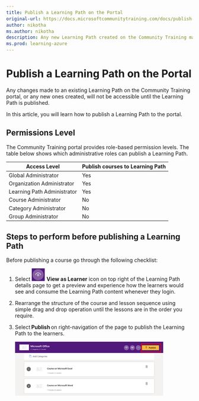 ```yaml
---
title: Publish a Learning Path on the Portal
original-url: https://docs.microsoftcommunitytraining.com/docs/publish-a-learning-path-on-the-portal
author: nikotha
ms.author: nikotha
description: Any new Learning Path created on the Community Training management portal will not be accessible to the leaners unless and until it is published.
ms.prod: learning-azure
---
```


# Publish a Learning Path on the Portal

Any changes made to an existing Learning Path on the Community Training portal, or any new ones created, will not be accessible until the Learning Path is published.

In this article, you will learn how to publish a Learning Path to the portal.

## Permissions Level

The Community Training portal provides role-based permission levels. The table below shows which administrative roles can publish a Learning Path.

| Access Level  | Publish courses to Learning Path |
| --- | --- |
| Global Administrator | Yes |
| Organization Administrator | Yes |
| Learning Path Administrator | Yes |
| Course Administrator | No |
| Category Administrator | No |
| Group Administrator | No |

## Steps to perform before publishing a Learning Path

Before publishing a course go through the following checklist:

1. Select ![Click](../../../media/image%28394%29.png) **View as Learner** icon on top right of the Learning Path details page to get a preview and experience how the learners would see and consume the Learning Path content whenever they login.

2. Rearrange the structure of the course and lesson sequence using simple drag and drop operation until the lessons are in the order you require.

3. Select **Publish** on right-navigation of the page to publish the Learning Path to the learners.

    ![Click Publish](../../../media/image%28395%29.png)
